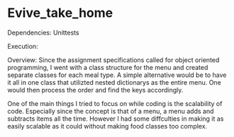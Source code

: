 # Evive_take_home

Dependencies:
Unittests

Execution:


Overview:
Since the assignment specifications called for object oriented programming, I went with a class structure for the menu and created separate classes for each meal type.
A simple alternative would be to have it all in one class that utilizted nested dictionarys as the entire menu. One would then process the order and find the keys accordingly. 

One of the main things I tried to focus on while coding is the scalability of code. Especially since the concept is that of a menu, a menu adds and subtracts items all the time. However I had some diffculties in making it as easily scalable as it could without making food classes too complex. 